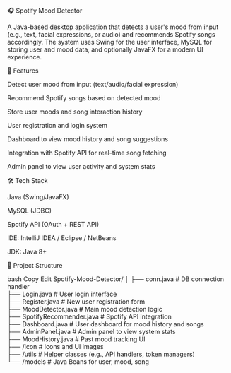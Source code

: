🎧 Spotify Mood Detector

A Java-based desktop application that detects a user's mood from input (e.g., text, facial expressions, or audio) and recommends Spotify songs accordingly. The system uses Swing for the user interface, MySQL for storing user and mood data, and optionally JavaFX for a modern UI experience.

📌 Features

Detect user mood from input (text/audio/facial expression)

Recommend Spotify songs based on detected mood

Store user moods and song interaction history

User registration and login system

Dashboard to view mood history and song suggestions

Integration with Spotify API for real-time song fetching

Admin panel to view user activity and system stats

🛠️ Tech Stack

Java (Swing/JavaFX)

MySQL (JDBC)

Spotify API (OAuth + REST API)

IDE: IntelliJ IDEA / Eclipse / NetBeans

JDK: Java 8+

🔧 Project Structure

bash
Copy
Edit
Spotify-Mood-Detector/
│
├── conn.java                  # DB connection handler  
├── Login.java                 # User login interface  
├── Register.java              # New user registration form  
├── MoodDetector.java          # Main mood detection logic  
├── SpotifyRecommender.java    # Spotify API integration  
├── Dashboard.java             # User dashboard for mood history and songs  
├── AdminPanel.java            # Admin panel to view system stats  
├── MoodHistory.java           # Past mood tracking UI  
├── /icon                      # Icons and UI images  
├── /utils                     # Helper classes (e.g., API handlers, token managers)  
└── /models                    # Java Beans for user, mood, song  
